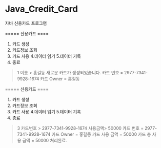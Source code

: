 # Java_Credit_Card
자바 신용카드 프로그램

===== 신용카드 ====
1. 카드 생성
2. 카드정보 조회
3. 카드 사용
4.데이터 읽기
5.데이터 기록
6. 종료
> 1
이름 > 홍길동
새로운 카드가 생성되었습니다.
카드 번호 = 2977-7341-9928-1674
카드 Owner = 홍길동


===== 신용카드 ====
1. 카드 생성
2. 카드정보 조회
3. 카드 사용
4.데이터 읽기
5.데이터 기록
6. 종료
> 3
카드번호 > 2977-7341-9928-1674
사용금액> 50000
카드 번호 = 2977-7341-9928-1674
카드 Owner = 홍길동
카드 사용 금액 = 50000
카드 총 사용 금액 = 50000
처리완료.


